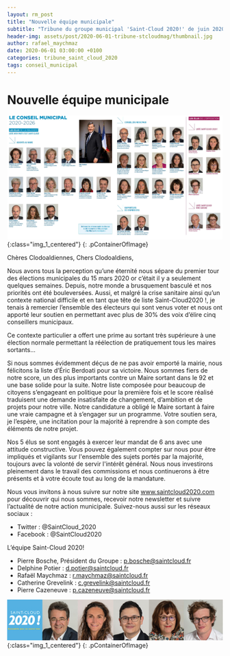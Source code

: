 ```yaml
---
layout: rm_post
title: "Nouvelle équipe municipale"
subtitle: "Tribune du groupe municipal 'Saint-Cloud 2020!' de juin 2020"
header-img: assets/post/2020-06-01-tribune-stcloudmag/thumbnail.jpg
author: rafael_maychmaz
date: 2020-06-01 03:00:00 +0100
categories: tribune_saint_cloud_2020 
tags: conseil_municipal
---
```


# Nouvelle équipe municipale

![texte alternatif à l'image](/assets/post/2020-06-01-tribune-stcloudmag/thumbnail.jpg "Description de l info-bulle image"){:class="img_1_centered"}
{: .pContainerOfImage}

Chères Clodoaldiennes, Chers Clodoaldiens,

Nous avons tous la perception qu’une éternité nous sépare du premier tour des élections municipales du 15 mars 2020 or c’était il y a seulement quelques semaines. Depuis, notre monde a brusquement basculé et nos priorités ont été bouleversées. Aussi, et malgré la crise sanitaire ainsi qu’un contexte national difficile et en tant que tête de liste Saint-Cloud2020 !, je tenais à remercier l’ensemble des électeurs qui sont venus voter et nous ont apporté leur soutien en permettant avec plus de 30% des voix d’élire cinq conseillers municipaux.

Ce contexte particulier a offert une prime au sortant très supérieure à une élection normale permettant la réélection de pratiquement tous les maires sortants...

Si nous sommes évidemment déçus de ne pas avoir emporté la mairie, nous félicitons la liste d’Éric Berdoati pour sa victoire. Nous sommes fiers de notre score, un des plus importants contre un Maire sortant dans le 92 et une base solide pour la suite. Notre liste composée pour beaucoup de citoyens s’engageant en politique pour la première fois et le score réalisé traduisent une demande insatisfaite de changement, d’ambition et de projets pour notre ville. Notre candidature a obligé le Maire sortant à faire une vraie campagne et à s’engager sur un programme. Votre soutien sera, je l’espère, une incitation pour la majorité à reprendre à son compte des éléments de notre projet.

Nos 5 élus se sont engagés à exercer leur mandat de 6 ans avec une attitude constructive. Vous pouvez également compter sur nous pour être impliqués et vigilants sur l'ensemble des sujets portés par la majorité, toujours avec la volonté de servir l'intérêt général. Nous nous investirons pleinement dans le travail des commissions et nous continuerons à être présents et à votre écoute tout au long de la mandature.

Nous vous invitons à nous suivre sur notre site www.saintcloud2020.com pour découvrir qui nous sommes, recevoir notre newsletter et suivre l’actualité de notre action municipale. Suivez-nous aussi sur les réseaux sociaux :
- Twitter : @SaintCloud_2020
- Facebook : @SaintCloud2020

L’équipe Saint-Cloud 2020!
- Pierre Bosche, Président du Groupe :
p.bosche@saintcloud.fr
- Delphine Potier : d.potier@saintcloud.fr
- Rafaël Maychmaz : r.maychmaz@saintcloud.fr
- Catherine Grevelink : c.grevelink@saintcloud.fr
- Pierre Cazeneuve : p.cazeneuve@saintcloud.fr

![texte alternatif à l'image](/assets/post/2020-03-15-elections-municipales-2020/2020-03-15_photo_des_elus.png "Description de l info-bulle image"){:class="img_1_centered"}
{: .pContainerOfImage}


